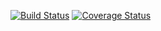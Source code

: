 [![Build Status](https://travis-ci.org/teradactol/authcard.svg?branch=master)](https://travis-ci.org/teradactol/authcard) [![Coverage Status](https://coveralls.io/repos/github/teradactol/authcard/badge.svg?branch=master)](https://coveralls.io/github/teradactol/authcard?branch=master)